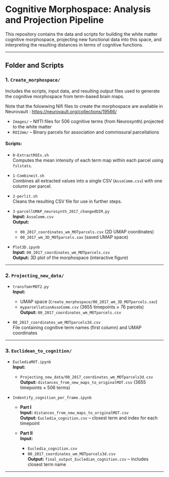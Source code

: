 # Cognitive Morphospace: Analysis and Projection Pipeline

This repository contains the data and scripts for building the white matter cognitive morphospace, projecting new functional data into this space, and interpreting the resulting distances in terms of cognitive functions.

---

## Folder and Scripts 

### 1. `Create_morphospace/`

Includes the scripts, input data, and resulting output files used to generate the cognitive morphospace from term-based brain maps. 

Note that the folowwing Nifi files to create the morphospace are available in Neurovault : https://neurovault.org/collections/19566/

- `Images/` – NIfTI files for 506 cognitive terms (from Neurosynth) projected to the white matter
- `ROI2mm/` – Binary parcels for association and commissural parcellations

#### Scripts:
- `0-ExtractROIs.sh`  
  Computes the mean intensity of each term map within each parcel using `fslstats`.

- `1-Combineit.sh`  
  Combines all extracted values into a single CSV (`AssoComm.csv`) with one column per parcel.

- `2-perlit.sh`  
  Cleans the resulting CSV file for use in further steps.


- `3-parcellUMAP_neurosynth_2017_changedDIM.py`  
  **Input:** `AssoComm.csv`  
  **Output:**  
  - `00_2017_coordinates_wm_MOTparcels.csv` (2D UMAP coordinates)  
  - `00_2017_wm_3D_MOTparcels.sav` (saved UMAP space)


- `Plot3D.ipynb`  
  **Input:** `00_2017_coordinates_wm_MOTparcels.csv`  
  **Output:** 3D plot of the morphospace (interactive figure)
---

### 2. `Projecting_new_data/`

- `transfomrMOT2.py`  
  **Input:**  
  - UMAP space (`Create_morphospace/00_2017_wm_3D_MOTparcels.sav`)  
  - `myparcellationAssoComm.csv` (3655 timepoints × 76 parcels)  
  **Output:** `00_2017_coordinates_wm_MOTparcels.csv`


- `00_2017_coordinates_wm_MOTparcels3d.csv`  
   File containing cognitive term names (first column) and UMAP coordinates

---

### 3. `Euclidean_to_cognition/`

- `EuclediaMOT.ipynb`  
  **Input:**  
  - `Projecting_new_data/00_2017_coordinates_wm_MOTparcels3d.csv`  
  **Output:** `distances_from_new_maps_to_originalMOT.csv` (3655 timepoints × 506 terms)


- `Indentify_cognition_per_frame.ipynb`

  - **Part I**  
    **Input:** `distances_from_new_maps_to_originalMOT.csv`  
    **Output:** `Eucledia_cognition.csv` – closest term and index for each timepoint

  - **Part II**  
    **Input:**  
      - `Eucledia_cognition.csv`  
      - `00_2017_coordinates_wm_MOTparcels3d.csv`  
    **Output:** `final_output_Eucledian_cognition.csv` – includes closest term name

---

